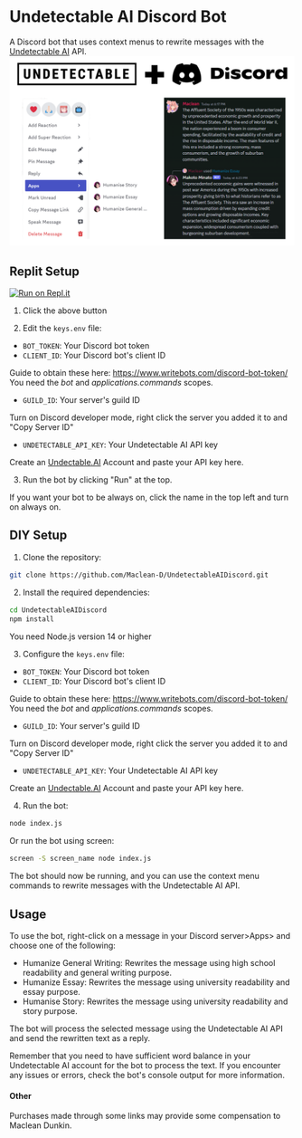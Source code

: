 # Undetectable AI Discord Bot
A Discord bot that uses context menus to rewrite messages with the [Undetectable AI](https://undetectable.ai?fpr=yws1m) API.
![Picture of bot converting normal text through undetectable AI](Example.png)

## Replit Setup

[![Run on Repl.it](https://replit.com/badge/github/Maclean-D/UndectableAIDicord)](https://replit.com/new/github/Maclean-D/UndectableAIDicord)

1. Click the above button

2. Edit the `keys.env` file:

- `BOT_TOKEN`: Your Discord bot token
- `CLIENT_ID`: Your Discord bot's client ID

Guide to obtain these here: https://www.writebots.com/discord-bot-token/
You need the *bot* and *applications.commands* scopes.
- `GUILD_ID`: Your server's guild ID

Turn on Discord developer mode, right click the server you added it to and "Copy Server ID"
- `UNDETECTABLE_API_KEY`: Your Undetectable AI API key

Create an [Undectable.AI](https://undetectable.ai?fpr=yws1m) Account and paste your API key here.

3. Run the bot by clicking "Run" at the top.

If you want your bot to be always on, click the name in the top left and turn on always on.

## DIY Setup

1. Clone the repository:

```bash
git clone https://github.com/Maclean-D/UndetectableAIDiscord.git
```

2. Install the required dependencies:

```bash
cd UndetectableAIDiscord
npm install
```

You need Node.js version 14 or higher

3. Configure the `keys.env` file:

- `BOT_TOKEN`: Your Discord bot token
- `CLIENT_ID`: Your Discord bot's client ID

Guide to obtain these here: https://www.writebots.com/discord-bot-token/
You need the *bot* and *applications.commands* scopes.
- `GUILD_ID`: Your server's guild ID

Turn on Discord developer mode, right click the server you added it to and "Copy Server ID"
- `UNDETECTABLE_API_KEY`: Your Undetectable AI API key

Create an [Undectable.AI](https://undetectable.ai?fpr=yws1m) Account and paste your API key here.

4. Run the bot:

```bash
node index.js
```

Or run the bot using screen:

```bash
screen -S screen_name node index.js
```

The bot should now be running, and you can use the context menu commands to rewrite messages with the Undetectable AI API.

## Usage

To use the bot, right-click on a message in your Discord server>Apps> and choose one of the following:

- Humanize General Writing: Rewrites the message using high school readability and general writing purpose.
- Humanize Essay: Rewrites the message using university readability and essay purpose.
- Humanise Story: Rewrites the message using university readability and story purpose.

The bot will process the selected message using the Undetectable AI API and send the rewritten text as a reply.

Remember that you need to have sufficient word balance in your Undetectable AI account for the bot to process the text. If you encounter any issues or errors, check the bot's console output for more information.

#### Other

Purchases made through some links may provide some compensation to Maclean Dunkin.